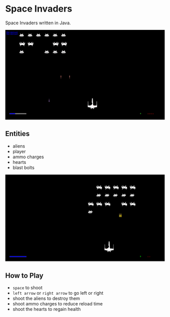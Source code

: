 # Space Invaders

Space Invaders written in Java.

![playthrough gif](assets/space-invaders-playthrough-105ed30675e9ba5e546aefbd9070fbf4d96cebbc.gif)

## Entities
- aliens
- player
- ammo charges
- hearts
- blast bolts

![playthrough gif](assets/screenshot0.png)

## How to Play
- `space` to shoot
- `left arrow` or `right arrow` to go left or right
- shoot the aliens to destroy them
- shoot ammo charges to reduce reload time
- shoot the hearts to regain health
